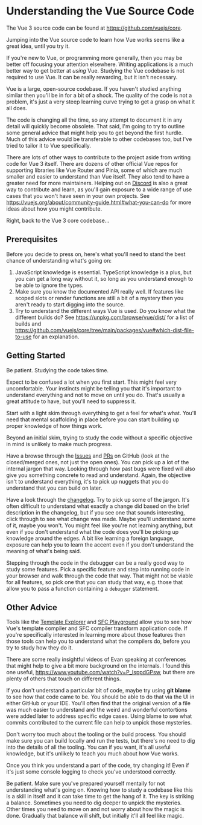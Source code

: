 # Understanding the Vue Source Code

The Vue 3 source code can be found at <https://github.com/vuejs/core>.

Jumping into the Vue source code to learn how Vue works seems like a great idea, until you try it.

If you're new to Vue, or programming more generally, then you may be better off focusing your attention elsewhere. Writing applications is a much better way to get better at *using* Vue. Studying the Vue codebase is not required to use Vue. It can be really rewarding, but it isn't necessary.

Vue is a large, open-source codebase. If you haven't studied anything similar then you'll be in for a bit of a shock. The quality of the code is not a problem, it's just a very steep learning curve trying to get a grasp on what it all does.

The code is changing all the time, so any attempt to document it in any detail will quickly become obsolete. That said, I'm going to try to outline some general advice that might help you to get beyond the first hurdle. Much of this advice would be transferable to other codebases too, but I've tried to tailor it to Vue specifically.

There are lots of other ways to contribute to the project aside from writing code for Vue 3 itself. There are dozens of other official Vue repos for supporting libraries like Vue Router and Pinia, some of which are much smaller and easier to understand than Vue itself. They also tend to have a greater need for more maintainers. Helping out on [Discord](https://chat.vuejs.org/) is also a great way to contribute and learn, as you'll gain exposure to a wide range of use cases that you won't have seen in your own projects. See <https://vuejs.org/about/community-guide.html#what-you-can-do> for more ideas about how you might contribute.

Right, back to the Vue 3 core codebase...

## Prerequisites

Before you decide to press on, here's what you'll need to stand the best chance of understanding what's going on:

1. JavaScript knowledge is essential. TypeScript knowledge is a plus, but you can get a long way without it, so long as you understand enough to be able to ignore the types.
2. Make sure you know the documented API really well. If features like scoped slots or render functions are still a bit of a mystery then you aren't ready to start digging into the source.
3. Try to understand the different ways Vue is used. Do you know what the different builds do? See <https://unpkg.com/browse/vue/dist/> for a list of builds and <https://github.com/vuejs/core/tree/main/packages/vue#which-dist-file-to-use> for an explanation.

## Getting Started

Be patient. Studying the code takes time.

Expect to be confused a lot when you first start. This might feel very uncomfortable. Your instincts might be telling you that it's important to understand everything and not to move on until you do. That's usually a great attitude to have, but you'll need to suppress it.

Start with a light skim through everything to get a feel for what's what. You'll need that mental scaffolding in place before you can start building up proper knowledge of how things work.

Beyond an initial skim, trying to study the code without a specific objective in mind is unlikely to make much progress.

Have a browse through the [Issues](https://github.com/vuejs/core/issues) and [PRs](https://github.com/vuejs/core/pulls) on GitHub (look at the closed/merged ones, not just the open ones). You can pick up a lot of the internal jargon that way. Looking through how past bugs were fixed will also give you something concrete to read and understand. Again, the objective isn't to understand everything, it's to pick up nuggets that you do understand that you can build on later.

Have a look through the [changelog](https://github.com/vuejs/core/blob/main/CHANGELOG.md). Try to pick up some of the jargon. It's often difficult to understand what exactly a change did based on the brief description in the changelog, but if you see one that sounds interesting, click through to see what change was made. Maybe you'll understand some of it, maybe you won't. You might feel like you're not learning anything, but even if you don't understand what the code does you'll be picking up knowledge around the edges. A bit like learning a foreign language, exposure can help you to learn the accent even if you don't understand the meaning of what's being said.

Stepping through the code in the debugger can be a really good way to study some features. Pick a specific feature and step into running code in your browser and walk through the code that way. That might not be viable for all features, so pick one that you can study that way, e.g. those that allow you to pass a function containing a `debugger` statement.

## Other Advice

Tools like the [Template Explorer](https://template-explorer.vuejs.org/) and [SFC Playground](https://play.vuejs.org/) allow you to see how Vue's template compiler and SFC compiler transform application code. If you're specifically interested in learning more about those features then those tools can help you to understand what the compilers do, before you try to study how they do it.

There are some really insightful videos of Evan speaking at conferences that might help to give a bit more background on the internals. I found this one useful, <https://www.youtube.com/watch?v=P_IsppdGPsw>, but there are plenty of others that touch on different things.

If you don't understand a particular bit of code, maybe try using **git blame** to see how that code came to be. You should be able to do that via the UI in either GitHub or your IDE. You'll often find that the original version of a file was much easier to understand and the weird and wonderful contortions were added later to address specific edge cases. Using blame to see what commits contributed to the current file can help to unpick those mysteries.

Don't worry too much about the tooling or the build process. You should make sure you can build locally and run the tests, but there's no need to dig into the details of all the tooling. You can if you want, it's all useful knowledge, but it's unlikely to teach you much about how Vue works.

Once you think you understand a part of the code, try changing it! Even if it's just some console logging to check you've understood correctly.

Be patient. Make sure you've prepared yourself mentally for not understanding what's going on. Knowing how to study a codebase like this is a skill in itself and it can take time to get the hang of it. The key is striking a balance. Sometimes you need to dig deeper to unpick the mysteries. Other times you need to move on and not worry about how the magic is done. Gradually that balance will shift, but initially it'll all feel like magic.
